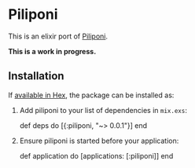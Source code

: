 # Piliponi

This is an elixir port of [Piliponi](https://github.com/adimasuhid/piliponi).

**This is a work in progress.**

## Installation

If [available in Hex](https://hex.pm/docs/publish), the package can be installed as:

  1. Add piliponi to your list of dependencies in `mix.exs`:

        def deps do
          [{:piliponi, "~> 0.0.1"}]
        end

  2. Ensure piliponi is started before your application:

        def application do
          [applications: [:piliponi]]
        end

